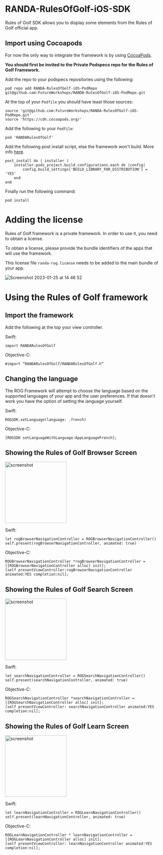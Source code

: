 # RANDA-RulesOfGolf-iOS-SDK

Rules of Golf SDK allows you to display some elements from the Rules of Golf official app.

##  Import using Cocoapods

For now the only way to integrate the framework is by using [CocoaPods](https://cocoapods.org/).

**You should first be invited to the Private Podspecs repo for the Rules of Golf Framework.**

Add the repo to your podspecs repositories using the following:

```
pod repo add RANDA-RulesOfGolf-iOS-PodRepo git@github.com:FutureWorkshops/RANDA-RulesOfGolf-iOS-PodRepo.git
```

At the top of your `Podfile` you should have least those sources:

```
source 'git@github.com:FutureWorkshops/RANDA-RulesOfGolf-iOS-PodRepo.git'
source 'https://cdn.cocoapods.org/'
```

Add the following to your `Podfile`:

```
pod 'RANDARulesOfGolf'
```

Add the following post install script, else the framework won't build. More info [here](https://github.com/CocoaPods/CocoaPods/issues/9232).

```
post_install do | installer |
    installer.pods_project.build_configurations.each do |config|
        config.build_settings['BUILD_LIBRARY_FOR_DISTRIBUTION'] = 'YES'
    end
end
```

Finally run the following command:

```
pod install
```

#  Adding the license

Rules of Golf framework is a private framework. In order to use it, you need to obtain a license.

To obtain a license, please provide the bundle identifiers of the apps that will use the framework.

This license file `randa-rog.license` needs to be added to the main bundle of your app.

![Screenshot 2023-01-25 at 14 46 52](https://user-images.githubusercontent.com/1862078/214604718-8286211f-8595-47ae-a45e-c9f9398379a4.png)


# Using the Rules of Golf framework

##  Import the framework

Add the following at the top your view controller.

Swift:

```
import RANDARulesOfGolf
```

Objective-C:

```
#import “RANDARulesOfGolf/RANDARulesOfGolf.h”
```

## Changing the language

The ROG Framework will attempt to choose the language based on the supported languages of your app and the user preferences. If that doesn't work you have the option of setting the language yourself. 


Swift:
```
ROGSDK.setLanguage(language: .french)
```

Objective-C:
```
[ROGSDK setLanguageWithLanguage:AppLanguageFrench];
```


## Showing the Rules of Golf Browser Screen

<img src="https://user-images.githubusercontent.com/1862078/175298430-227933b5-85e0-4fd9-9fea-f0eb0da8c5b2.png" alt="screenshot" width="200"/>

Swift:

```
let rogBrowserNavigationController = ROGBrowserNavigationController()  
self.present(rogBrowserNavigationController, animated: true)
```

Objective-C:
```
ROGBrowserNavigationController *rogBrowserNavigationController = [[ROGBrowserNavigationController alloc] init];  
[self presentViewController:rogBrowserNavigationController animated:YES completion:nil];
```

## Showing the Rules of Golf Search Screen

<img src="https://user-images.githubusercontent.com/1862078/214604192-9b6187c1-0e84-40ce-accc-b8a8b006df2f.png" alt="screenshot" width="200"/>

Swift:

```
let searchNavigationController = ROGSearchNavigationController()  
self.present(searchNavigationController, animated: true)
```

Objective-C:
```
ROGSearchNavigationController *searchNavigationController = [[ROGSearchNavigationController alloc] init];  
[self presentViewController: searchNavigationController animated:YES completion:nil];
```

## Showing the Rules of Golf Learn Screen

<img src="https://user-images.githubusercontent.com/1862078/214604084-11122236-3ccb-4beb-b566-75b894f143b4.png" alt="screenshot" width="200"/>

Swift:

```
let learnNavigationController = ROGLearnNavigationController()  
self.present(learnNavigationController, animated: true)
```

Objective-C:
```
ROGLearnNavigationController * learnNavigationController = [[ROGLearnNavigationController alloc] init];  
[self presentViewController: learnNavigationController animated:YES completion:nil];

```




